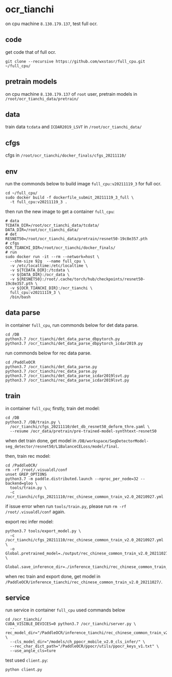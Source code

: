 # ocr_tianchi

on cpu machine `8.130.179.137`, test full ocr.


## code

get code that of full ocr.

```
git clone --recursive https://github.com/wxstasr/full_cpu.git ~/full_cpu/
```


## pretrain models

on cpu machine `8.130.179.137` of `root` user, pretrain models in `/root/ocr_tianchi_data/pretrain/`


## data

train data `tcdata` and `ICDAR2019_LSVT` in `/root/ocr_tianchi_data/`


## cfgs

cfgs in `/root/ocr_tianchi/docker_finals/cfgs_20211110/`


## env

run the commonds below to build image `full_cpu:v20211119_3` for full ocr.

```
cd ~/full_cpu/
sudo docker build -f dockerfile_submit_20211119_3_full \
  -t full_cpu:v20211119_3 .
```

then run the new image to get a container `full_cpu`:

```
# data
TCDATA_DIR=/root/ocr_tianchi_data/tcdata/
DATA_DIR=/root/ocr_tianchi_data/
# det
RESNET50=/root/ocr_tianchi_data/pretrain/resnet50-19c8e357.pth
# cfgs
OCR_TIANCHI_DIR=/root/ocr_tianchi/docker_finals/
# run
sudo docker run -it --rm --network=host \
  --shm-size 92g  --name full_cpu \
  -v /etc/localtime:/etc/localtime \
  -v ${TCDATA_DIR}:/tcdata \
  -v ${DATA_DIR}:/ocr_data \
  -v ${RESNET50}:/root/.cache/torch/hub/checkpoints/resnet50-19c8e357.pth \
  -v ${OCR_TIANCHI_DIR}:/ocr_tianchi \
  full_cpu:v20211119_3 \
  /bin/bash
```


## data parse

in container `full_cpu`, run commonds below for det data parse.

```
cd /DB
python3.7 /ocr_tianchi/det_data_parse_dbpytorch.py
python3.7 /ocr_tianchi/det_data_parse_dbpytorch_icdar2019.py
```

run commonds below for rec data parse.

```
cd /PaddleOCR
python3.7 /ocr_tianchi/det_data_parse.py
python3.7 /ocr_tianchi/rec_data_parse.py
python3.7 /ocr_tianchi/det_data_parse_icdar2019lsvt.py
python3.7 /ocr_tianchi/rec_data_parse_icdar2019lsvt.py

```


## train

in container `full_cpu`; firstly, train det model:

```
cd /DB
python3.7 /DB/train.py \
  /ocr_tianchi/cfgs_20211110/det_db_resnet50_deform_thre.yaml \
  --resume /ocr_data/pretrain/pre-trained-model-synthtext-resnet50
```

when det train done, get model in `/DB/workspace/SegDetectorModel-seg_detector/resnet50/L1BalanceCELoss/model/final`.

then, train rec model:

```
cd /PaddleOCR/
rm -rf /root/.visualdl/conf
unset GREP_OPTIONS
python3.7 -m paddle.distributed.launch --nproc_per_node=32 --backend=gloo \
  tools/train.py \
  -c /ocr_tianchi/cfgs_20211110/rec_chinese_common_train_v2.0_20210927.yml
```

if issue error when run `tools/train.py`, please run `rm -rf /root/.visualdl/conf` again.

export rec infer model:

```
python3.7 tools/export_model.py \
  -c /ocr_tianchi/cfgs_20211110/rec_chinese_common_train_v2.0_20210927.yml \
  -o Global.pretrained_model=./output/rec_chinese_common_train_v2.0_20211027/best_accuracy \
    Global.save_inference_dir=./inference_tianchi/rec_chinese_common_train_v2.0_20211027/
```

when rec train and export done, get model in `/PaddleOCR/inference_tianchi/rec_chinese_common_train_v2.0_20211027/`.


## service

run service in container `full_cpu` used commands below

```
cd /ocr_tianchi/
CUDA_VISIBLE_DEVICES=0 python3.7 /ocr_tianchi/server.py \
  --rec_model_dir="/PaddleOCR/inference_tianchi/rec_chinese_common_train_v2.0_20211027/" \
  --cls_model_dir="/models/ch_ppocr_mobile_v2.0_cls_infer/" \
  --rec_char_dict_path="/PaddleOCR/ppocr/utils/ppocr_keys_v1.txt" \
  --use_angle_cls=ture
```

test used `client.py`:

```
python client.py
```
